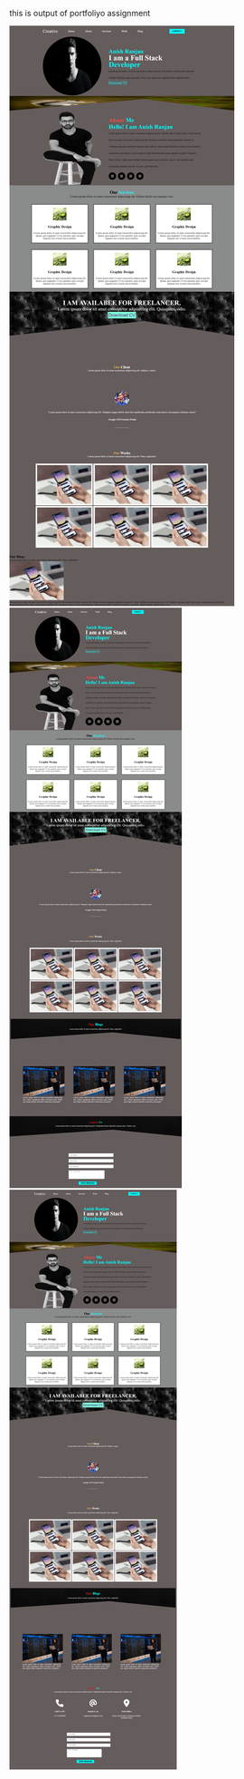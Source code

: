 <p>this is output of portfoliyo assignment</p>


<img src="images/output.png">
<img src="images/final output.png">
<img src="images/new1.png">
